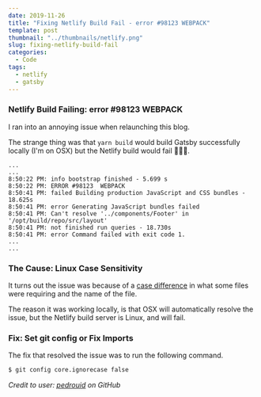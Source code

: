 ```yaml
---
date: 2019-11-26
title: "Fixing Netlify Build Fail - error #98123 WEBPACK"
template: post
thumbnail: "../thumbnails/netlify.png"
slug: fixing-netlify-build-fail
categories:
  - Code
tags:
  - netlify
  - gatsby
---
```


### Netlify Build Failing: error #98123 WEBPACK

I ran into an annoying issue when relaunching this blog.

The strange thing was that `yarn build` would build Gatsby successfully locally (I'm on OSX) but the Netlify build would fail 🤦🏻‍♂️.

```bash{4-7}
...
...
8:50:22 PM: info bootstrap finished - 5.699 s
8:50:22 PM: ERROR #98123  WEBPACK
8:50:41 PM: failed Building production JavaScript and CSS bundles - 18.625s
8:50:41 PM: error Generating JavaScript bundles failed
8:50:41 PM: Can't resolve '../components/Footer' in '/opt/build/repo/src/layout'
8:50:41 PM: not finished run queries - 18.730s
8:50:41 PM: error Command failed with exit code 1.
...
...
```

### The Cause: Linux Case Sensitivity

It turns out the issue was because of a [case difference](https://github.com/gatsbyjs/gatsby/issues/8205#issuecomment-421795109) in what some files were requiring and the name of the file.

The reason it was working locally, is that OSX will automatically resolve the issue, but the Netlify build server is Linux, and will fail.

### Fix: Set git config or Fix Imports

The fix that resolved the issue was to run the following command.

```bash
$ git config core.ignorecase false
```

_Credit to user: [pedrouid](https://github.com/gatsbyjs/gatsby/issues/8205#issuecomment-444876531) on GitHub_
